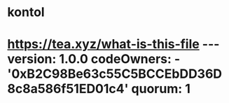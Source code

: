 # kontol
# https://tea.xyz/what-is-this-file --- version: 1.0.0 codeOwners:   - '0xB2C98Be63c55C5BCCEbDD36D8c8a586f51ED01c4' quorum: 1
